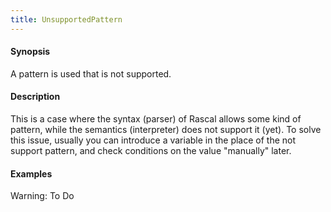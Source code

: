 ```yaml
---
title: UnsupportedPattern
---
```


#### Synopsis

A pattern is used that is not supported.

#### Description

This is a case where the syntax (parser) of Rascal allows some kind of pattern, while the semantics (interpreter) does not support it (yet).
To solve this issue, usually you can introduce a variable in the place of the not support pattern, and check conditions on the value "manually" later.

#### Examples

Warning: To Do

